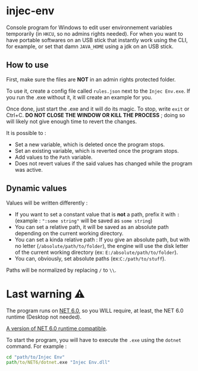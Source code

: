 # injec-env

Console program for Windows to edit user environnement variables temporarily (in `HKCU`, so no admins rights needed). For when you want to have portable softwares on an USB stick that instantly work using the CLI, for example, or set that damn `JAVA_HOME` using a jdk on an USB stick.


## How to use

First, make sure the files are **NOT** in an admin rights protected folder.

To use it, create a config file called `rules.json` next to the `Injec Env.exe`. If you run the .exe without it, it will create an example for you.

Once done, just start the .exe and it will do its magic. To stop, write `exit` or Ctrl+C. **DO NOT CLOSE THE WINDOW OR KILL THE PROCESS** ; doing so will likely not give enough time to revert the changes.

It is possible to :
- Set a new variable, which is deleted once the program stops.
- Set an existing variable, which is reverted once the program stops.
- Add values to the `Path` variable.
- Does not revert values if the said values has changed while the program was active.

## Dynamic values

Values will be written differently :

- If you want to set a constant value that is **not** a path, prefix it with `:` (example : `":some string"` will be saved as `some string`)
- You can set a relative path, it will be saved as an absolute path depending on the current working directory.
- You can set a kinda relative path : If you give an absolute path, but with no letter (`/absolute/path/to/folder`), the engine will use the disk letter of the current working directory (ex: `E:/absolute/path/to/folder`).
- You can, obviously, set absolute paths (ex:`C:/path/to/stuff`).

Paths will be normalized by replacing `/` to `\\`.

# Last warning ⚠

The program runs on [NET 6.0](https://dotnet.microsoft.com/en-us/download/dotnet/6.0), so you WILL require, at least, the NET 6.0 runtime (Desktop not needed).

[A version of NET 6.0 runtime compatible](https://dotnet.microsoft.com/en-us/download/dotnet/thank-you/runtime-6.0.2-windows-x64-binaries).

To start the program, you will have to execute the `.exe` using the `dotnet` command. For example :
```cmd
cd "path/to/Injec Env"
path/to/NET6/dotnet.exe "Injec Env.dll"
```
